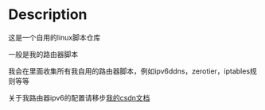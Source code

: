 # Description

这是一个自用的linux脚本仓库

一般是我的路由器脚本

我会在里面收集所有我自用的路由器脚本，例如ipv6ddns，zerotier，iptables规则等等

关于我路由器ipv6的配置请移步[我的csdn文档](https://blog.csdn.net/qq_37550958/article/details/125012399)